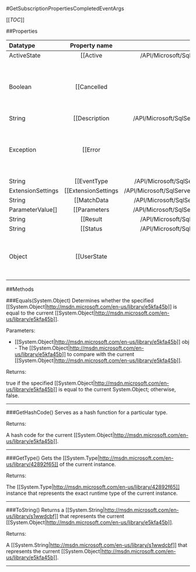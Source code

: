 #GetSubscriptionPropertiesCompletedEventArgs

[[_TOC_]]

##Properties

|Datatype|Property name|Property description|Default Value|
|:-------|:----------:|:-----------------:|:-----------:|
|ActiveState|[[Active|/API/Microsoft/SqlServer/ReportingServices2005/CodeSamples/Microsoft_SqlServer_ReportingServices2005_GetSubscriptionPropertiesCompletedEventArgs_Active]]|<remarks />|null|
|Boolean|[[Cancelled|http://msdn.microsoft.com/en-us/library/hhb0kte8]]| Gets a value indicating whether an asynchronous operation has been canceled. |null|
|String|[[Description|/API/Microsoft/SqlServer/ReportingServices2005/CodeSamples/Microsoft_SqlServer_ReportingServices2005_GetSubscriptionPropertiesCompletedEventArgs_Description]]|<remarks />|null|
|Exception|[[Error|http://msdn.microsoft.com/en-us/library/zye0z486]]| Gets a value indicating which error occurred during an asynchronous operation. |null|
|String|[[EventType|/API/Microsoft/SqlServer/ReportingServices2005/CodeSamples/Microsoft_SqlServer_ReportingServices2005_GetSubscriptionPropertiesCompletedEventArgs_EventType]]|<remarks />|null|
|ExtensionSettings|[[ExtensionSettings|/API/Microsoft/SqlServer/ReportingServices2005/CodeSamples/Microsoft_SqlServer_ReportingServices2005_GetSubscriptionPropertiesCompletedEventArgs_ExtensionSettings]]|<remarks />|null|
|String|[[MatchData|/API/Microsoft/SqlServer/ReportingServices2005/CodeSamples/Microsoft_SqlServer_ReportingServices2005_GetSubscriptionPropertiesCompletedEventArgs_MatchData]]|<remarks />|null|
|ParameterValue[]|[[Parameters|/API/Microsoft/SqlServer/ReportingServices2005/CodeSamples/Microsoft_SqlServer_ReportingServices2005_GetSubscriptionPropertiesCompletedEventArgs_Parameters]]|<remarks />|null|
|String|[[Result|/API/Microsoft/SqlServer/ReportingServices2005/CodeSamples/Microsoft_SqlServer_ReportingServices2005_GetSubscriptionPropertiesCompletedEventArgs_Result]]|<remarks />|null|
|String|[[Status|/API/Microsoft/SqlServer/ReportingServices2005/CodeSamples/Microsoft_SqlServer_ReportingServices2005_GetSubscriptionPropertiesCompletedEventArgs_Status]]|<remarks />|null|
|Object|[[UserState|http://msdn.microsoft.com/en-us/library/9b3wa0x3]]| Gets the unique identifier for the asynchronous task. |null|


##Methods

###Equals(System.Object)
Determines whether the specified [[System.Object|http://msdn.microsoft.com/en-us/library/e5kfa45b]] is equal to the current [[System.Object|http://msdn.microsoft.com/en-us/library/e5kfa45b]].

Parameters: 

* [[System.Object|http://msdn.microsoft.com/en-us/library/e5kfa45b]] obj  - The [[System.Object|http://msdn.microsoft.com/en-us/library/e5kfa45b]] to compare with the current [[System.Object|http://msdn.microsoft.com/en-us/library/e5kfa45b]].





Returns:

true if the specified [[System.Object|http://msdn.microsoft.com/en-us/library/e5kfa45b]] is equal to the current System.Object; otherwise, false.


---


###GetHashCode()
 Serves as a hash function for a particular type.  





Returns:

A hash code for the current [[System.Object|http://msdn.microsoft.com/en-us/library/e5kfa45b]].


---


###GetType()
Gets the [[System.Type|http://msdn.microsoft.com/en-us/library/42892f65]] of the current instance.





Returns:

The [[System.Type|http://msdn.microsoft.com/en-us/library/42892f65]] instance that represents the exact runtime type of the current instance.


---


###ToString()
Returns a [[System.String|http://msdn.microsoft.com/en-us/library/s1wwdcbf]] that represents the current [[System.Object|http://msdn.microsoft.com/en-us/library/e5kfa45b]].





Returns:

A [[System.String|http://msdn.microsoft.com/en-us/library/s1wwdcbf]] that represents the current [[System.Object|http://msdn.microsoft.com/en-us/library/e5kfa45b]].


---


